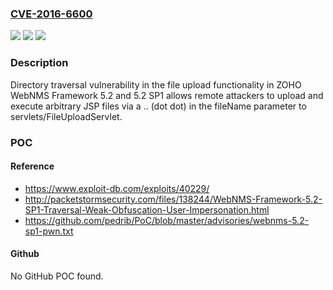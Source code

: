 ### [CVE-2016-6600](https://cve.mitre.org/cgi-bin/cvename.cgi?name=CVE-2016-6600)
![](https://img.shields.io/static/v1?label=Product&message=n%2Fa&color=blue)
![](https://img.shields.io/static/v1?label=Version&message=n%2Fa&color=blue)
![](https://img.shields.io/static/v1?label=Vulnerability&message=n%2Fa&color=brighgreen)

### Description

Directory traversal vulnerability in the file upload functionality in ZOHO WebNMS Framework 5.2 and 5.2 SP1 allows remote attackers to upload and execute arbitrary JSP files via a .. (dot dot) in the fileName parameter to servlets/FileUploadServlet.

### POC

#### Reference
- https://www.exploit-db.com/exploits/40229/
- http://packetstormsecurity.com/files/138244/WebNMS-Framework-5.2-SP1-Traversal-Weak-Obfuscation-User-Impersonation.html
- https://github.com/pedrib/PoC/blob/master/advisories/webnms-5.2-sp1-pwn.txt

#### Github
No GitHub POC found.

